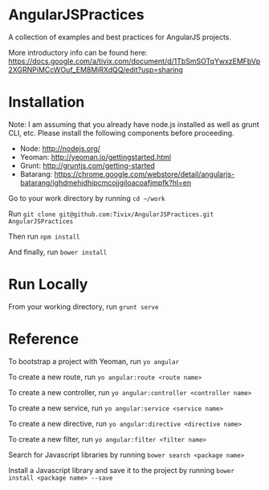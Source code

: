 AngularJSPractices
==================

A collection of examples and best practices for AngularJS projects.

More introductory info can be found here:
https://docs.google.com/a/tivix.com/document/d/1TbSmSOTqYwxzEMFbVp2XGRNPiMCcWOuf_EM8MjRXdQQ/edit?usp=sharing

Installation
============

Note: I am assuming that you already have node.js installed as well as grunt CLI, etc.  Please install the following components before proceeding.
 - Node: http://nodejs.org/
 - Yeoman: http://yeoman.io/gettingstarted.html
 - Grunt: http://gruntjs.com/getting-started
 - Batarang: https://chrome.google.com/webstore/detail/angularjs-batarang/ighdmehidhipcmcojjgiloacoafjmpfk?hl=en

Go to your work directory by running `cd ~/work`

Run `git clone git@github.com:Tivix/AngularJSPractices.git AngularJSPractices`

Then run `npm install`

And finally, run `bower install`

Run Locally
===========

From your working directory, run `grunt serve`

Reference
=========

To bootstrap a project with Yeoman, run `yo angular`

To create a new route, run `yo angular:route <route name>`

To create a new controller, run `yo angular:controller <controller name>`

To create a new service, run `yo angular:service <service name>`

To create a new directive, run `yo angular:directive <directive name>`

To create a new filter, run `yo angular:filter <filter name>`

Search for Javascript libraries by running `bower search <package name>`

Install a Javascript library and save it to the project by running `bower install <package name> --save`
